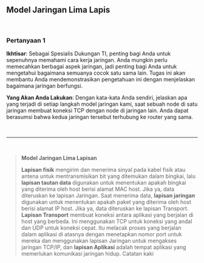 ## Model Jaringan Lima Lapis

<br>

### Pertanyaan 1

**Ikhtisar**: Sebagai Spesialis Dukungan TI, penting bagi Anda untuk sepenuhnya memahami cara kerja jaringan. Anda mungkin perlu memecahkan berbagai aspek jaringan, jadi penting bagi Anda untuk mengetahui bagaimana semuanya cocok satu sama lain. Tugas ini akan membantu Anda mendemonstrasikan pengetahuan ini dengan menjelaskan bagaimana jaringan berfungsi.

**Yang Akan Anda Lakukan**: Dengan kata-kata Anda sendiri, jelaskan apa yang terjadi di setiap langkah model jaringan kami, saat sebuah node di satu jaringan membuat koneksi TCP dengan node di jaringan lain. Anda dapat berasumsi bahwa kedua jaringan tersebut terhubung ke router yang sama.

<br><hr><br>

> **Model Jaringan Lima Lapisan**
>
> **Lapisan fisik** mengirim dan menerima sinyal pada kabel fisik atau antena untuk mentransmisikan bit yang ditemukan dalam bingkai, lalu **lapisan tautan data** digunakan untuk menentukan apakah bingkai yang diterima oleh host berisi alamat MAC host. Jika ya, data diteruskan ke lapisan Jaringan. Saat menerima data, **lapisan jaringan** digunakan untuk menentukan apakah paket yang diterima oleh host berisi alamat IP host. Jika ya, data diteruskan ke lapisan Transport. **Lapisan Transport** membuat koneksi antara aplikasi yang berjalan di host yang berbeda. Ini menggunakan TCP untuk koneksi yang andal dan UDP untuk koneksi cepat. Itu melacak proses yang berjalan dalam aplikasi di atasnya dengan menetapkan nomor port untuk mereka dan menggunakan lapisan Jaringan untuk mengakses jaringan TCP/IP, dan **lapisan Aplikasi** adalah tempat aplikasi yang memerlukan komunikasi jaringan hidup.
Catatan kaki
